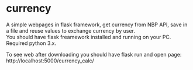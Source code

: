 # currency
A simple webpages in flask framework, get currency from NBP API, save in a file and reuse values to exchange currency by user.  
You should have flask freamework installed and running on your PC.
Required python 3.x.

To see web after downloading you should have flask run and open page: http://localhost:5000/currency_calc/
